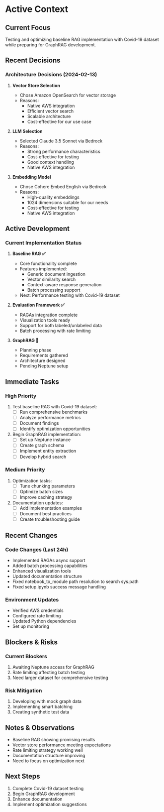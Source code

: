 # Active Context

## Current Focus
Testing and optimizing baseline RAG implementation with Covid-19 dataset while preparing for GraphRAG development.

## Recent Decisions

### Architecture Decisions (2024-02-13)
1. **Vector Store Selection**
   - Chose Amazon OpenSearch for vector storage
   - Reasons:
     - Native AWS integration
     - Efficient vector search
     - Scalable architecture
     - Cost-effective for our use case

2. **LLM Selection**
   - Selected Claude 3.5 Sonnet via Bedrock
   - Reasons:
     - Strong performance characteristics
     - Cost-effective for testing
     - Good context handling
     - Native AWS integration

3. **Embedding Model**
   - Chose Cohere Embed English via Bedrock
   - Reasons:
     - High-quality embeddings
     - 1024 dimensions suitable for our needs
     - Cost-effective for testing
     - Native AWS integration

## Active Development

### Current Implementation Status
1. **Baseline RAG ✅**
   - Core functionality complete
   - Features implemented:
     - Generic document ingestion
     - Vector similarity search
     - Context-aware response generation
     - Batch processing support
   - Next: Performance testing with Covid-19 dataset

2. **Evaluation Framework ✅**
   - RAGAs integration complete
   - Visualization tools ready
   - Support for both labeled/unlabeled data
   - Batch processing with rate limiting

3. **GraphRAG 🚧**
   - Planning phase
   - Requirements gathered
   - Architecture designed
   - Pending Neptune setup

## Immediate Tasks

### High Priority
1. Test baseline RAG with Covid-19 dataset:
   - [ ] Run comprehensive benchmarks
   - [ ] Analyze performance metrics
   - [ ] Document findings
   - [ ] Identify optimization opportunities

2. Begin GraphRAG implementation:
   - [ ] Set up Neptune instance
   - [ ] Create graph schema
   - [ ] Implement entity extraction
   - [ ] Develop hybrid search

### Medium Priority
1. Optimization tasks:
   - [ ] Tune chunking parameters
   - [ ] Optimize batch sizes
   - [ ] Improve caching strategy

2. Documentation updates:
   - [ ] Add implementation examples
   - [ ] Document best practices
   - [ ] Create troubleshooting guide

## Recent Changes

### Code Changes (Last 24h)
- Implemented RAGAs async support
- Added batch processing capabilities
- Enhanced visualization tools
- Updated documentation structure
- Fixed notebook_to_module path resolution to search sys.path
- Fixed setup.ipynb success message handling

### Environment Updates
- Verified AWS credentials
- Configured rate limiting
- Updated Python dependencies
- Set up monitoring

## Blockers & Risks

### Current Blockers
1. Awaiting Neptune access for GraphRAG
2. Rate limiting affecting batch testing
3. Need larger dataset for comprehensive testing

### Risk Mitigation
1. Developing with mock graph data
2. Implementing smart batching
3. Creating synthetic test data

## Notes & Observations
- Baseline RAG showing promising results
- Vector store performance meeting expectations
- Rate limiting strategy working well
- Documentation structure improving
- Need to focus on optimization next

## Next Steps
1. Complete Covid-19 dataset testing
2. Begin GraphRAG development
3. Enhance documentation
4. Implement optimization suggestions
